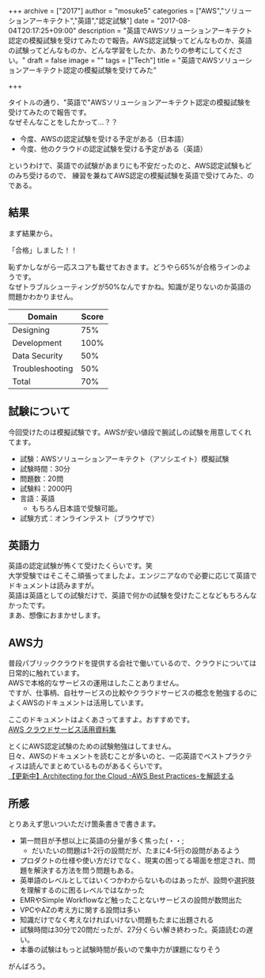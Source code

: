 +++
archive = ["2017"]
author = "mosuke5"
categories = ["AWS","ソリューションアーキテクト","英語","認定試験"]
date = "2017-08-04T20:17:25+09:00"
description = "英語でAWSソリューションアーキテクト認定の模擬試験を受けてみたので報告。AWS認定試験ってどんなものか、英語の試験ってどんなものか、どんな学習をしたか、あたりの参考にしてください。"
draft = false
image = ""
tags = ["Tech"]
title = "英語でAWSソリューションアーキテクト認定の模擬試験を受けてみた"

+++

タイトルの通り、"英語で"AWSソリューションアーキテクト認定の模擬試験を受けてみたので報告です。  
なぜそんなことをしたかって…？？

- 今度、AWSの認定試験を受ける予定がある（日本語）
- 今度、他のクラウドの認定試験を受ける予定がある（英語）

というわけで、英語での試験があまりにも不安だったのと、AWS認定試験もどのみち受けるので、
練習を兼ねてAWS認定の模擬試験を英語で受けてみた、のである。

## 結果
まず結果から。

「合格」しました！！

恥ずかしながら一応スコアも載せておきます。どうやら65%が合格ラインのようです。  
なぜトラブルシューティングが50%なんですかね。知識が足りないのか英語の問題かわかりません。

|Domain|Score|
|---|---|
|Designing|75%|
|Development|100%|
|Data Security|50%|
|Troubleshooting|50%|
|Total|70%|

## 試験について
今回受けたのは模擬試験です。AWSが安い値段で腕試しの試験を用意してくれてます。

- 試験：AWSソリューションアーキテクト（アソシエイト）模擬試験
- 試験時間：30分
- 問題数：20問
- 試験料：2000円
- 言語：英語
    - もちろん日本語で受験可能。
- 試験方式：オンラインテスト（ブラウザで）

## 英語力
英語の認定試験が怖くて受けたくらいです。笑  
大学受験ではそこそこ頑張ってましたよ。エンジニアなので必要に応じて英語でドキュメントは読みますが。  
英語は英語としての試験だけで、英語で何かの試験を受けたことなどもちろんなかったです。  
まあ、想像におまかせします。

## AWS力
普段パブリッククラウドを提供する会社で働いているので、クラウドについては日常的に触れています。  
AWSで本格的なサービスの運用はしたことありません。  
ですが、仕事柄、自社サービスの比較やクラウドサービスの概念を勉強するのによくAWSのドキュメントは活用しています。

ここのドキュメントはよくあさってますよ。おすすめです。  
[AWS クラウドサービス活用資料集](https://aws.amazon.com/jp/aws-jp-introduction/)

とくにAWS認定試験のための試験勉強はしてません。  
日々、AWSのドキュメントを読むことが多いのと、一応英語でベストプラクティスは読んでまとめているものがあるくらいです。  
[【更新中】Architecting for the Cloud -AWS Best Practices-を解読する](/entry/2017/07/16/architecting_for_the_cloud/)


## 所感
とりあえず思いついただけ箇条書きで書きます。

- 第一問目が予想以上に英語の分量が多く焦った(・・;
    - だいたいの問題は1-2行の設問だが、たまに4-5行の設問があるよう
- プロダクトの仕様や使い方だけでなく、現実の困ってる場面を想定され、問題を解決する方法を問う問題もある。
- 英単語のレベルとしてはいくつかわからないものはあったが、設問や選択肢を理解するのに困るレベルではなかった
- EMRやSimple Workflowなど触ったことないサービスの設問が数問出た
- VPCやAZの考え方に関する設問は多い
- 知識だけでなく考えなければいけない問題もたまに出題される
- 試験時間は30分で20問だったが、27分くらい解き終わった。英語読むの遅い。
- 本番の試験はもっと試験時間が長いので集中力が課題になりそう

がんばろう。